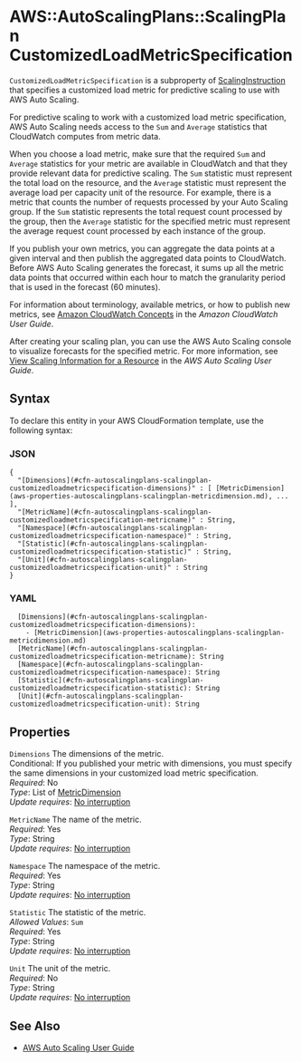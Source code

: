 # AWS::AutoScalingPlans::ScalingPlan CustomizedLoadMetricSpecification<a name="aws-properties-autoscalingplans-scalingplan-customizedloadmetricspecification"></a>

 `CustomizedLoadMetricSpecification` is a subproperty of [ScalingInstruction](https://docs.aws.amazon.com/AWSCloudFormation/latest/UserGuide/aws-properties-autoscalingplans-scalingplan-scalinginstruction.html) that specifies a customized load metric for predictive scaling to use with AWS Auto Scaling\.

For predictive scaling to work with a customized load metric specification, AWS Auto Scaling needs access to the `Sum` and `Average` statistics that CloudWatch computes from metric data\.

When you choose a load metric, make sure that the required `Sum` and `Average` statistics for your metric are available in CloudWatch and that they provide relevant data for predictive scaling\. The `Sum` statistic must represent the total load on the resource, and the `Average` statistic must represent the average load per capacity unit of the resource\. For example, there is a metric that counts the number of requests processed by your Auto Scaling group\. If the `Sum` statistic represents the total request count processed by the group, then the `Average` statistic for the specified metric must represent the average request count processed by each instance of the group\. 

If you publish your own metrics, you can aggregate the data points at a given interval and then publish the aggregated data points to CloudWatch\. Before AWS Auto Scaling generates the forecast, it sums up all the metric data points that occurred within each hour to match the granularity period that is used in the forecast \(60 minutes\)\.

For information about terminology, available metrics, or how to publish new metrics, see [Amazon CloudWatch Concepts](https://docs.aws.amazon.com/AmazonCloudWatch/latest/monitoring/cloudwatch_concepts.html) in the *Amazon CloudWatch User Guide*\. 

After creating your scaling plan, you can use the AWS Auto Scaling console to visualize forecasts for the specified metric\. For more information, see [View Scaling Information for a Resource](https://docs.aws.amazon.com/autoscaling/plans/userguide/gs-create-scaling-plan.html#gs-view-resource) in the *AWS Auto Scaling User Guide*\.

## Syntax<a name="aws-properties-autoscalingplans-scalingplan-customizedloadmetricspecification-syntax"></a>

To declare this entity in your AWS CloudFormation template, use the following syntax:

### JSON<a name="aws-properties-autoscalingplans-scalingplan-customizedloadmetricspecification-syntax.json"></a>

```
{
  "[Dimensions](#cfn-autoscalingplans-scalingplan-customizedloadmetricspecification-dimensions)" : [ [MetricDimension](aws-properties-autoscalingplans-scalingplan-metricdimension.md), ... ],
  "[MetricName](#cfn-autoscalingplans-scalingplan-customizedloadmetricspecification-metricname)" : String,
  "[Namespace](#cfn-autoscalingplans-scalingplan-customizedloadmetricspecification-namespace)" : String,
  "[Statistic](#cfn-autoscalingplans-scalingplan-customizedloadmetricspecification-statistic)" : String,
  "[Unit](#cfn-autoscalingplans-scalingplan-customizedloadmetricspecification-unit)" : String
}
```

### YAML<a name="aws-properties-autoscalingplans-scalingplan-customizedloadmetricspecification-syntax.yaml"></a>

```
  [Dimensions](#cfn-autoscalingplans-scalingplan-customizedloadmetricspecification-dimensions): 
    - [MetricDimension](aws-properties-autoscalingplans-scalingplan-metricdimension.md)
  [MetricName](#cfn-autoscalingplans-scalingplan-customizedloadmetricspecification-metricname): String
  [Namespace](#cfn-autoscalingplans-scalingplan-customizedloadmetricspecification-namespace): String
  [Statistic](#cfn-autoscalingplans-scalingplan-customizedloadmetricspecification-statistic): String
  [Unit](#cfn-autoscalingplans-scalingplan-customizedloadmetricspecification-unit): String
```

## Properties<a name="aws-properties-autoscalingplans-scalingplan-customizedloadmetricspecification-properties"></a>

`Dimensions`  <a name="cfn-autoscalingplans-scalingplan-customizedloadmetricspecification-dimensions"></a>
The dimensions of the metric\.  
Conditional: If you published your metric with dimensions, you must specify the same dimensions in your customized load metric specification\.  
*Required*: No  
*Type*: List of [MetricDimension](aws-properties-autoscalingplans-scalingplan-metricdimension.md)  
*Update requires*: [No interruption](https://docs.aws.amazon.com/AWSCloudFormation/latest/UserGuide/using-cfn-updating-stacks-update-behaviors.html#update-no-interrupt)

`MetricName`  <a name="cfn-autoscalingplans-scalingplan-customizedloadmetricspecification-metricname"></a>
The name of the metric\.  
*Required*: Yes  
*Type*: String  
*Update requires*: [No interruption](https://docs.aws.amazon.com/AWSCloudFormation/latest/UserGuide/using-cfn-updating-stacks-update-behaviors.html#update-no-interrupt)

`Namespace`  <a name="cfn-autoscalingplans-scalingplan-customizedloadmetricspecification-namespace"></a>
The namespace of the metric\.  
*Required*: Yes  
*Type*: String  
*Update requires*: [No interruption](https://docs.aws.amazon.com/AWSCloudFormation/latest/UserGuide/using-cfn-updating-stacks-update-behaviors.html#update-no-interrupt)

`Statistic`  <a name="cfn-autoscalingplans-scalingplan-customizedloadmetricspecification-statistic"></a>
The statistic of the metric\.  
*Allowed Values*: `Sum`  
*Required*: Yes  
*Type*: String  
*Update requires*: [No interruption](https://docs.aws.amazon.com/AWSCloudFormation/latest/UserGuide/using-cfn-updating-stacks-update-behaviors.html#update-no-interrupt)

`Unit`  <a name="cfn-autoscalingplans-scalingplan-customizedloadmetricspecification-unit"></a>
The unit of the metric\.  
*Required*: No  
*Type*: String  
*Update requires*: [No interruption](https://docs.aws.amazon.com/AWSCloudFormation/latest/UserGuide/using-cfn-updating-stacks-update-behaviors.html#update-no-interrupt)

## See Also<a name="aws-properties-autoscalingplans-scalingplan-customizedloadmetricspecification--seealso"></a>
+ [AWS Auto Scaling User Guide](https://docs.aws.amazon.com/autoscaling/plans/userguide/what-is-aws-auto-scaling.html)